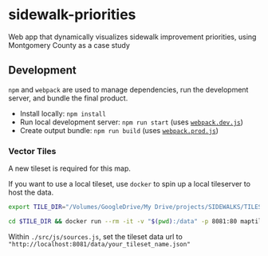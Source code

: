 # sidewalk-priorities

Web app that dynamically visualizes sidewalk improvement priorities, using Montgomery County as a case study

## Development

`npm` and `webpack` are used to manage dependencies, run the development server, and bundle the final product.

- Install locally: `npm install`
- Run local development server: `npm run start` (uses [`webpack.dev.js`](./webpack.dev.js))
- Create output bundle: `npm run build` (uses [`webpack.prod.js`](./webpack.prod.js))

### Vector Tiles

A new tileset is required for this map.

If you want to use a local tileset, use `docker` to spin up a local tileserver to host the data.

```bash
export TILE_DIR="/Volumes/GoogleDrive/My Drive/projects/SIDEWALKS/TILES/mcpc/tileset"

cd $TILE_DIR && docker run --rm -it -v "$(pwd):/data" -p 8081:80 maptiler/tileserver-gl
```

Within `./src/js/sources.js`, set the tileset data url to `"http://localhost:8081/data/your_tileset_name.json"`
